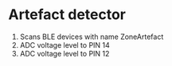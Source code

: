 # Artefact detector

1. Scans BLE devices with name ZoneArtefact
2. ADC voltage level to PIN 14
3. ADC voltage level to PIN 12